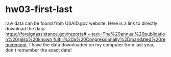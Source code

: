 # hw03-first-last
raw data can be found from USAID.gov website.
Here is a link to directly download the data:
https://foreignassistance.gov/reports#:~:text=The%20annual%20publication%20(also%20known,fulfill%20a%20Congressionally%2Dmandated%20requirement.
I have the data downloaded on my computer from last year, don't remember the exact date! 
